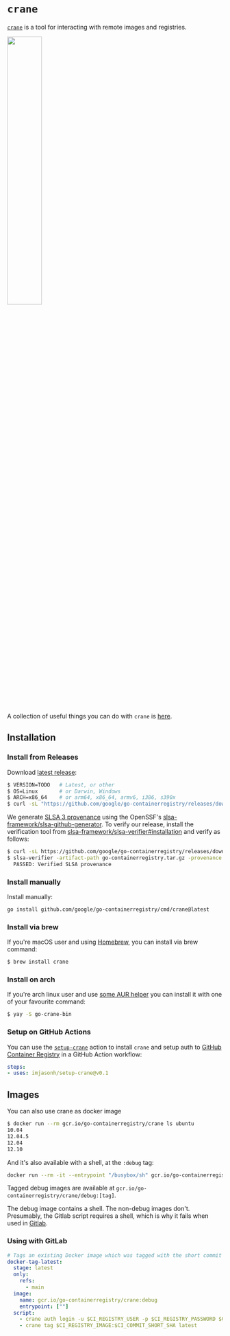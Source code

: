 # `crane`

[`crane`](doc/crane.md) is a tool for interacting with remote images
and registries.

<img src="../../images/crane.png" width="40%">

A collection of useful things you can do with `crane` is [here](recipes.md).

## Installation

### Install from Releases
Download [latest release](https://github.com/google/go-containerregistry/releases/latest):

```sh
$ VERSION=TODO   # Latest, or other
$ OS=Linux       # or Darwin, Windows
$ ARCH=x86_64    # or arm64, x86_64, armv6, i386, s390x
$ curl -sL "https://github.com/google/go-containerregistry/releases/download/v${VERSION}/go-containerregistry_${VERSION}_${OS}_${ARCH}.tar.gz" > go-containerregistry.tar.gz
```

We generate [SLSA 3 provenance](https://slsa.dev) using the OpenSSF's [slsa-framework/slsa-github-generator](https://github.com/slsa-framework/slsa-github-generator). To verify our release, install the verification tool from [slsa-framework/slsa-verifier#installation](https://github.com/slsa-framework/slsa-verifier#installation) and verify as follows:

```sh
$ curl -sL https://github.com/google/go-containerregistry/releases/download/v${VERSION}/attestation.intoto.jsonl > provenance.intoto.jsonl
$ slsa-verifier -artifact-path go-containerregistry.tar.gz -provenance provenance.intoto.jsonl -source github.com/google/go-containerregistry -tag "v${VERSION}"
  PASSED: Verified SLSA provenance
```

### Install manually
Install manually:

```sh
go install github.com/google/go-containerregistry/cmd/crane@latest
```

### Install via brew

If you're macOS user and using [Homebrew](https://brew.sh/), you can install via brew command:

```sh
$ brew install crane
```

### Install on arch

If you're arch linux user and use [some AUR
helper](https://wiki.archlinux.org/index.php/AUR_helpers) you can install it with one of
your favourite command:

```sh
$ yay -S go-crane-bin
```

### Setup on GitHub Actions

You can use the [`setup-crane`](https://github.com/imjasonh/setup-crane) action
to install `crane` and setup auth to [GitHub Container
Registry](https://github.com/features/packages) in a GitHub Action workflow:

```yaml
steps:
- uses: imjasonh/setup-crane@v0.1
```

## Images

You can also use crane as docker image

```sh
$ docker run --rm gcr.io/go-containerregistry/crane ls ubuntu
10.04
12.04.5
12.04
12.10
```

And it's also available with a shell, at the `:debug` tag:

```sh
docker run --rm -it --entrypoint "/busybox/sh" gcr.io/go-containerregistry/crane:debug
```

Tagged debug images are available at `gcr.io/go-containerregistry/crane/debug:[tag]`.

The debug image contains a shell. The non-debug images don't. Presumably, the Gitlab script requires a shell, which is why it fails when used in [Gitlab](https://about.gitlab.com/).

### Using with GitLab

```yaml
# Tags an existing Docker image which was tagged with the short commit hash with the tag 'latest'
docker-tag-latest:
  stage: latest
  only:
    refs:
      - main
  image:
    name: gcr.io/go-containerregistry/crane:debug
    entrypoint: [""]
  script:
    - crane auth login -u $CI_REGISTRY_USER -p $CI_REGISTRY_PASSWORD $CI_REGISTRY
    - crane tag $CI_REGISTRY_IMAGE:$CI_COMMIT_SHORT_SHA latest
```
